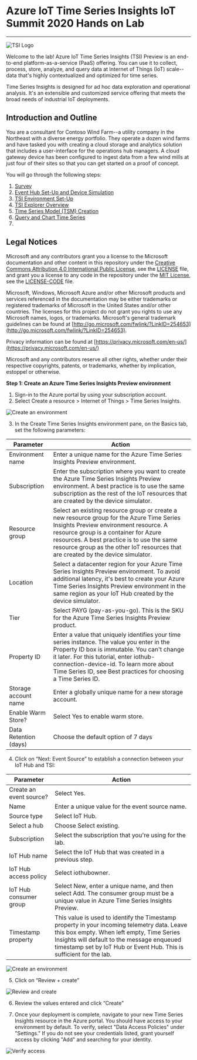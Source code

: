 # Azure IoT Time Series Insights IoT Summit 2020 Hands on Lab
-----------------------------------------
![TSI Logo](https://azure-samples.github.io/azureiotlabs/timeseriesinsights/images/timeseriesinsights.jpg)

Welcome to the lab! Azure IoT Time Series Insights (TSI) Preview is an end-to-end platform-as-a-service (PaaS) offering. You can use it to collect, process, store, analyze, and query data at Internet of Things (IoT) scale--data that's highly contextualized and optimized for time series.

Time Series Insights is designed for ad hoc data exploration and operational analysis. It's an extensible and customized service offering that meets the broad needs of industrial IoT deployments. 

## Introduction and Outline

You are a consultant for Contoso Wind Farm--a utility company in the Northeast with a diverse energy portfolio. They operate a dozen wind farms and have tasked you with creating a cloud storage and analytics solution that includes a user-interface for the operations hub managers. A cloud gateway device has been configured to ingest data from a few wind mills at just four of their sites so that you can get started on a proof of concept.

You will go through the following steps:

1. [Survey](step-001-survey/)
2. [Event Hub Set-Up and Device Simulation](step-002-hub-and-data-sim/)
3. [TSI Environment Set-Up](step-003-tsi-env-creation/)
4. [TSI Explorer Overview](step-004-explorer-intro/)
5. [Time Series Model (TSM) Creation](step-005-tsm-creation/)
6. [Query and Chart Time Series](step-006-charting)
7. 

## Legal Notices

Microsoft and any contributors grant you a license to the Microsoft documentation and other content
in this repository under the [Creative Commons Attribution 4.0 International Public License](https://creativecommons.org/licenses/by/4.0/legalcode),
see the [LICENSE](LICENSE) file, and grant you a license to any code in the repository under the [MIT License](https://opensource.org/licenses/MIT), see the
[LICENSE-CODE](LICENSE-CODE) file.

Microsoft, Windows, Microsoft Azure and/or other Microsoft products and services referenced in the documentation
may be either trademarks or registered trademarks of Microsoft in the United States and/or other countries.
The licenses for this project do not grant you rights to use any Microsoft names, logos, or trademarks.
Microsoft's general trademark guidelines can be found at [http://go.microsoft.com/fwlink/?LinkID=254653](http://go.microsoft.com/fwlink/?LinkID=254653).

Privacy information can be found at [https://privacy.microsoft.com/en-us/](https://privacy.microsoft.com/en-us/)

Microsoft and any contributors reserve all other rights, whether under their respective copyrights, patents,
or trademarks, whether by implication, estoppel or otherwise.


**Step 1: Create an Azure Time Series Insights Preview environment**

1. Sign-in to the Azure portal by using your subscription account.
2. Select Create a resource > Internet of Things > Time Series Insights.

![Create an environment](media/search-the-marketplace.png)

3. In the Create Time Series Insights environment pane, on the Basics tab, set the following parameters:

**Parameter**|**Action**
-----|-----
Environment name|Enter a unique name for the Azure Time Series Insights Preview environment.
Subscription|Enter the subscription where you want to create the Azure Time Series Insights Preview environment. A best practice is to use the same subscription as the rest of the IoT resources that are created by the device simulator.
Resource group|Select an existing resource group or create a new resource group for the Azure Time Series Insights Preview environment resource. A resource group is a container for Azure resources. A best practice is to use the same resource group as the other IoT resources that are created by the device simulator.
Location|Select a datacenter region for your Azure Time Series Insights Preview environment. To avoid additional latency, it's best to create your Azure Time Series Insights Preview environment in the same region as your IoT Hub created by the device simulator.
Tier|Select PAYG (pay-as-you-go). This is the SKU for the Azure Time Series Insights Preview product.
Property ID|Enter a value that uniquely identifies your time series instance. The value you enter in the Property ID box is immutable. You can't change it later. For this tutorial, enter iothub-connection-device-id. To learn more about Time Series ID, see Best practices for choosing a Time Series ID.
Storage account name|Enter a globally unique name for a new storage account.
Enable Warm Store?|Select Yes to enable warm store.
Data Retention (days)|Choose the default option of 7 days

4. Click on “Next: Event Source” to establish a connection between your IoT Hub and TSI:

**Parameter**|**Action**
-----|-----
Create an event source?|Select Yes.
Name|Enter a unique value for the event source name.
Source type|Select IoT Hub.
Select a hub|Choose Select existing.
Subscription|Select the subscription that you're using for the lab.
IoT Hub name|Select the IoT Hub that was created in a previous step.
IoT Hub access policy|Select iothubowner.
IoT Hub consumer group|Select New, enter a unique name, and then select Add. The consumer group must be a unique value in Azure Time Series Insights Preview.
Timestamp property|This value is used to identify the Timestamp property in your incoming telemetry data. Leave this box empty. When left empty, Time Series Insights will default to the message enqueued timestamp set by IoT Hub or Event Hub. This is sufficient for the lab.

![Create an environment](media/createTsiEnvironment.png)

5. Click on “Review + create”

![Review and create](media/review-and-create.png)

6. Review the values entered and click “Create”

7. Once your deployment is complete, navigate to your new Time Series Insights resource in the Azure portal. You should have access to your environment by default. To verify, select "Data Access Policies" under "Settings." If you do not see your credentials listed, grant yourself access by clicking "Add" and searching for your identity.

![Verify access](media/verify-accesss.png)
